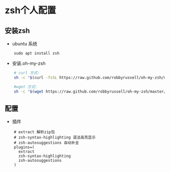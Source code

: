 # zsh个人配置
## 安装zsh

- ubuntu 系统
```shell
    sudo apt install zsh
```

- 安装.oh-my-zsh
```bash
    # curl 方式:    
    sh -c "$(curl -fsSL https://raw.github.com/robbyrussell/oh-my-zsh/master/tools/install.sh)" 

    #wget 方式:
    sh -c "$(wget https://raw.github.com/robbyrussell/oh-my-zsh/master/tools/install.sh -O -)" 
```

## 配置
- 插件
```
    # extract 解析zip包
    # zsh-syntax-highlighting 语法高亮显示
    # zsh-autosuggestions 自动补全
    plugins=(
      extract
      zsh-syntax-highlighting
      zsh-autosuggestions
    )
```
